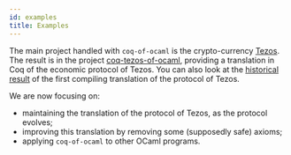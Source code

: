 ```yaml
---
id: examples
title: Examples
---
```


The main project handled with `coq-of-ocaml` is the crypto-currency [Tezos](https://tezos.com/). The result is in the project [coq-tezos-of-ocaml](https://nomadic-labs.gitlab.io/coq-tezos-of-ocaml/), providing a translation in Coq of the economic protocol of Tezos. You can also look at the [historical result](https://clarus.github.io/coq-of-ocaml/examples/tezos/) of the first compiling translation of the protocol of Tezos.

We are now focusing on:
* maintaining the translation of the protocol of Tezos, as the protocol evolves;
* improving this translation by removing some (supposedly safe) axioms;
* applying `coq-of-ocaml` to other OCaml programs.
